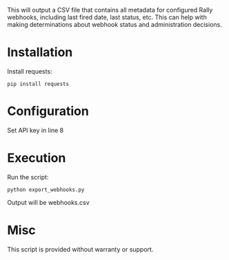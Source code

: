 This will output a CSV file that contains all metadata for configured Rally webhooks, including last fired date, last status, etc.  This can help with making determinations about webhook status and administration decisions.

# Installation
Install requests:

`pip install requests`

# Configuration
Set API key in line 8

# Execution
Run the script:

`python export_webhooks.py`

Output will be webhooks.csv

# Misc
This script is provided without warranty or support.
